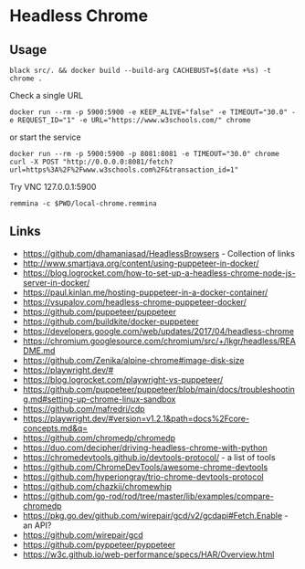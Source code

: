 # Headless Chrome


## Usage

```
black src/. && docker build --build-arg CACHEBUST=$(date +%s) -t chrome .
```

Check a single URL
```
docker run --rm -p 5900:5900 -e KEEP_ALIVE="false" -e TIMEOUT="30.0" -e REQUEST_ID="1" -e URL="https://www.w3schools.com/" chrome 
```
or start the service
```
docker run --rm -p 5900:5900 -p 8081:8081 -e TIMEOUT="30.0" chrome 
curl -X POST "http://0.0.0.0:8081/fetch?url=https%3A%2F%2Fwww.w3schools.com%2F&transaction_id=1"
```

Try VNC 127.0.0.1:5900
```
remmina -c $PWD/local-chrome.remmina
```

## Links

* https://github.com/dhamaniasad/HeadlessBrowsers - Collection of links
* http://www.smartjava.org/content/using-puppeteer-in-docker/
* https://blog.logrocket.com/how-to-set-up-a-headless-chrome-node-js-server-in-docker/
* https://paul.kinlan.me/hosting-puppeteer-in-a-docker-container/
* https://vsupalov.com/headless-chrome-puppeteer-docker/
* https://github.com/puppeteer/puppeteer
* https://github.com/buildkite/docker-puppeteer
* https://developers.google.com/web/updates/2017/04/headless-chrome
* https://chromium.googlesource.com/chromium/src/+/lkgr/headless/README.md
* https://github.com/Zenika/alpine-chrome#image-disk-size
* https://playwright.dev/#
* https://blog.logrocket.com/playwright-vs-puppeteer/
* https://github.com/puppeteer/puppeteer/blob/main/docs/troubleshooting.md#setting-up-chrome-linux-sandbox
* https://github.com/mafredri/cdp
* https://playwright.dev/#version=v1.2.1&path=docs%2Fcore-concepts.md&q=
* https://github.com/chromedp/chromedp
* https://duo.com/decipher/driving-headless-chrome-with-python
* https://chromedevtools.github.io/devtools-protocol/    - a list of tools
* https://github.com/ChromeDevTools/awesome-chrome-devtools
* https://github.com/hyperiongray/trio-chrome-devtools-protocol
* https://github.com/chazkii/chromewhip
* https://github.com/go-rod/rod/tree/master/lib/examples/compare-chromedp
* https://pkg.go.dev/github.com/wirepair/gcd/v2/gcdapi#Fetch.Enable  - an API?
* https://github.com/wirepair/gcd
* https://github.com/pyppeteer/pyppeteer
* https://w3c.github.io/web-performance/specs/HAR/Overview.html